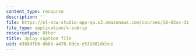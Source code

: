 ```yaml
---
content_type: resource
description: ''
file: https://ol-ocw-studio-app-qa.s3.amazonaws.com/courses/18-03sc-differential-equations-fall-2011/4388dfbbdbbba4708dcee532881dcbce_kRR9EVzr4lc.srt
file_type: application/x-subrip
resourcetype: Other
title: 3play caption file
uid: 4388dfbb-dbbb-a470-8dce-e532881dcbce
---
```

